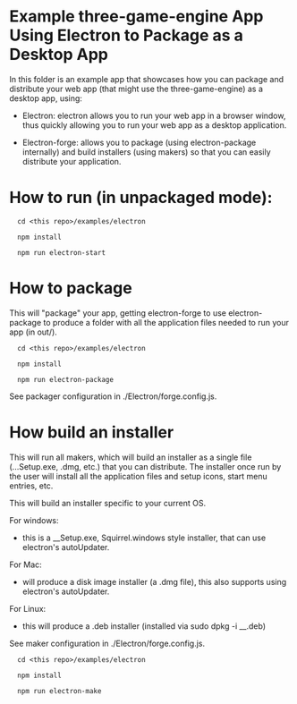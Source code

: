 # Example three-game-engine App Using Electron to Package as a Desktop App

In this folder is an example app that showcases how you can package and distribute your
web app (that might use the three-game-engine) as a desktop app, using:

- Electron:  electron allows you to run your web app in a browser window, thus quickly allowing you to
             run your web app as a desktop application.

- Electron-forge:  allows you to package (using electron-package internally) and build installers (using makers)
  so that you can easily distribute your application.

# How to run (in unpackaged mode):

```
  cd <this repo>/examples/electron

  npm install

  npm run electron-start
```

# How to package
This will "package" your app, getting electron-forge to use electron-package to produce a folder
with all the application files needed to run your app (in out/<app name>).

```
  cd <this repo>/examples/electron

  npm install

  npm run electron-package
```

See packager configuration in ./Electron/forge.config.js.


# How build an installer
This will run all makers, which will build an installer as a single file (...Setup.exe, .dmg, etc.)
that you can distribute. The installer once run by the user will install all the application files
and setup icons, start menu entries, etc.

This will build an installer specific to your current OS.

For windows:
  - this is a __Setup.exe, Squirrel.windows style installer, that can use electron's autoUpdater.

For Mac:
  - will produce a disk image installer (a .dmg file), this also supports using electron's autoUpdater.

For Linux:
  - this will produce a .deb installer (installed via sudo dpkg -i __.deb)

See maker configuration in ./Electron/forge.config.js.

```
  cd <this repo>/examples/electron

  npm install

  npm run electron-make
```
